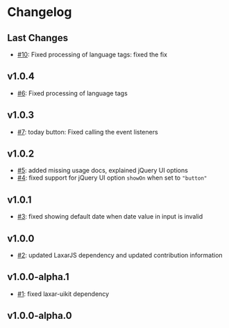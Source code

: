 # Changelog

## Last Changes

- [#10](https://github.com/LaxarJS/ax-date-picker-control/issues/10): Fixed processing of language tags: fixed the fix


## v1.0.4

- [#6](https://github.com/LaxarJS/ax-date-picker-control/issues/6): Fixed processing of language tags


## v1.0.3

- [#7](https://github.com/LaxarJS/ax-date-picker-control/issues/7): today button: Fixed calling the event listeners


## v1.0.2

- [#5](https://github.com/LaxarJS/ax-date-picker-control/issues/5): added missing usage docs, explained jQuery UI options
- [#4](https://github.com/LaxarJS/ax-date-picker-control/issues/4): fixed support for jQuery UI option `showOn` when set to `"button"`


## v1.0.1

- [#3](https://github.com/LaxarJS/ax-date-picker-control/issues/3): fixed showing default date when date value in input is invalid


## v1.0.0

- [#2](https://github.com/LaxarJS/ax-date-picker-control/issues/2): updated LaxarJS dependency and updated contribution information


## v1.0.0-alpha.1

- [#1](https://github.com/LaxarJS/ax-date-picker-control/issues/1): fixed laxar-uikit dependency

## v1.0.0-alpha.0
